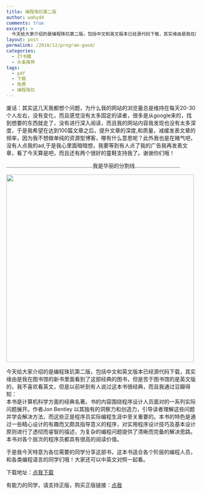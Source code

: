 ```yaml
---
title: 编程珠玑第二版
author: wahyd4
comments: true
excerpt: >
  今天给大家介绍的是编程珠玑第二版，包括中文和英文版本已经源代码下载，其实缘由是我在图书馆的新书里面看到了这部经典的图书，但是苦于图书馆的是英文版的，我不喜欢看英文，
layout: post
permalink: /2010/12/program-good/
categories:
  - IT书籍
  - 头条推荐
tags:
  - pdf
  - 下载
  - 免费
  - 编程珠玑
---
```

废话：其实这几天我都想个问题，为什么我的网站的浏览量总是维持在每天20-30个人左右，没有变化，而且感觉没有太多固定的读者，很多是从google来的，找到想要的东西就走了，没有进行深入阅读，而且我的网站内容我发现也没有太多深度，于是我希望在达到100篇文章之后，提升文章的深度,和质量，减缓发表文章的频率，因为我不想做单纯的资源型博客，哪有什么意思呢？此外我也是在赌气吧，没有人点我的ad,于是我心里面暗暗想，我要等到有人点了我的广告我再发表文章，看了今天算是吧，而且还有两个很好的童鞋支持我了。谢谢你们哦！

…………………………………………………我是华丽的分割线…………………………

[<img class="aligncenter size-full wp-image-1062" title="12-11-1_conew1" src="/images/2010/12/12-11-1_conew1.jpg" alt="" width="499" height="500" />][1]

今天给大家介绍的是编程珠玑第二版，包括中文和英文版本已经源代码下载，其实缘由是我在图书馆的新书里面看到了这部经典的图书，但是苦于图书馆的是英文版的，我不喜欢看英文，但是以前听到有人说过这本书很经典，而且我通过豆瓣得知：  
本书是计算机科学方面的经典名著。书的内容围绕程序设计人员面对的一系列实际问题展开。作者Jon Bentley 以其独有的洞察力和创造力，引导读者理解这些问题并学会解决方法，而这些正是程序员实际编程生涯中至关重要的。本书的特色是通过一些精心设计的有趣而又颇具指导意义的程序，对实用程序设计技巧及基本设计原则进行了透彻而睿智的描述，为复杂的编程问题提供了清晰而完备的解决思路。本书对各个层次的程序员都具有很高的阅读价值。

于是我今天特意为各位需要的同学分享这部书，这本书适合各个阶层的编程人员，和各类编程语言的同学们哦！大家还可以中英文对照一起看。

下载地址：<a href="http://u.115.com/file/f167b3215" target="_blank">点我下载</a>

有能力的同学，请支持正版，购买正版链接：<a href="http://product.dangdang.com/product.aspx?product_id=20359349" target="_blank">点我</a>

 [1]: /images/2010/12/12-11-1_conew1.jpg
